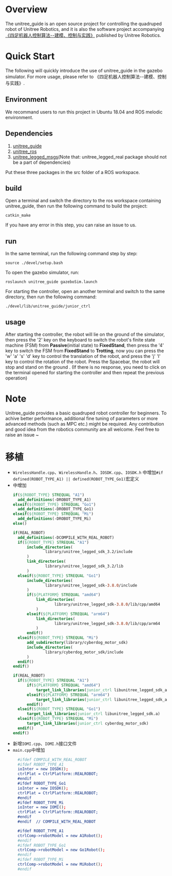 # Overview

The unitree_guide is an open source project for controlling the quadruped robot of Unitree Robotics, and it is also the
software project
accompanying [《四足机器人控制算法--建模、控制与实践》](https://detail.tmall.com/item.htm?spm=a212k0.12153887.0.0.5487687dBgiovR&id=704510718152)
published by Unitree Robotics.

# Quick Start

The following will quickly introduce the use of unitree_guide in the gazebo simulator. For more usage, please refer to
《四足机器人控制算法--建模、控制与实践》.

## Environment

We recommand users to run this project in Ubuntu 18.04 and ROS melodic environment.

## Dependencies

1. [unitree_guide](https://github.com/unitreerobotics/unitree_guide)<br>
2. [unitree_ros](https://github.com/unitreerobotics/unitree_ros)<br>
3. [unitree_legged_msgs](https://github.com/unitreerobotics/unitree_ros_to_real)(Note that: unitree_legged_real package
   should not be a part of dependencies)<br>

Put these three packages in the src folder of a ROS workspace.

## build

Open a terminal and switch the directory to the ros workspace containing unitree_guide, then run the following command
to build the project:

```
catkin_make
```

If you have any error in this step, you can raise an issue to us.

## run

In the same terminal, run the following command step by step:

```
source ./devel/setup.bash
```

To open the gazebo simulator, run:

```
roslaunch unitree_guide gazeboSim.launch 
```

For starting the controller, open an another terminal and switch to the same directory, then run the following command:

```
./devel/lib/unitree_guide/junior_ctrl
```

## usage

After starting the controller, the robot will lie on the ground of the simulator, then press the '2' key on the keyboard
to switch the robot's finite state machine (FSM) from **Passive**(initial state) to **FixedStand**, then press the '4'
key to switch the FSM from **FixedStand** to **Trotting**, now you can press the 'w' 'a' 's' 'd' key to control the
translation of the robot, and press the 'j' 'l' key to control the rotation of the robot. Press the Spacebar, the robot
will stop and stand on the ground
. (If there is no response, you need to click on the terminal opened for starting the controller and then repeat the
previous operation)

# Note

Unitree_guide provides a basic quadruped robot controller for beginners. To achive better performance, additional fine
tuning of parameters or more advanced methods (such as MPC etc.) might be required. Any contribution and good idea from
the robotics community are all welcome. Feel free to raise an issue ~ <br>

# 移植

* `WirelessHandle.cpp`、`WirelessHandle.h`、`IOSDK.cpp`、`IOSDK.h`
  中增加`#if defined(ROBOT_TYPE_A1) || defined(ROBOT_TYPE_Go1)`宏定义
* 中增加
  ```cmake
  if(${ROBOT_TYPE} STREQUAL "A1")
    add_definitions(-DROBOT_TYPE_A1)
  elseif(${ROBOT_TYPE} STREQUAL "Go1")
    add_definitions(-DROBOT_TYPE_Go1)
  elseif(${ROBOT_TYPE} STREQUAL "Mi")
    add_definitions(-DROBOT_TYPE_Mi)
  else()
  
  if(REAL_ROBOT)
    add_definitions(-DCOMPILE_WITH_REAL_ROBOT)
    if(${ROBOT_TYPE} STREQUAL "A1")
        include_directories(
                library/unitree_legged_sdk_3.2/include
        )
        link_directories(
                library/unitree_legged_sdk_3.2/lib
        )
    elseif(${ROBOT_TYPE} STREQUAL "Go1")
        include_directories(
                library/unitree_legged_sdk-3.8.0/include
        )
        if(${PLATFORM} STREQUAL "amd64")
            link_directories(
                    library/unitree_legged_sdk-3.8.0/lib/cpp/amd64
            )
        elseif(${PLATFORM} STREQUAL "arm64")
            link_directories(
                    library/unitree_legged_sdk-3.8.0/lib/cpp/arm64
            )
        endif()
    elseif(${ROBOT_TYPE} STREQUAL "Mi")
        add_subdirectory(library/cyberdog_motor_sdk)
        include_directories(
                library/cyberdog_motor_sdk/include
        )
    endif()
  endif()
  
  if(REAL_ROBOT)
    if(${ROBOT_TYPE} STREQUAL "A1")
        if(${PLATFORM} STREQUAL "amd64")
            target_link_libraries(junior_ctrl libunitree_legged_sdk_amd64.so)
        elseif(${PLATFORM} STREQUAL "arm64")
            target_link_libraries(junior_ctrl libunitree_legged_sdk_arm64.so)
        endif()
    elseif(${ROBOT_TYPE} STREQUAL "Go1")
        target_link_libraries(junior_ctrl libunitree_legged_sdk.a)
    elseif(${ROBOT_TYPE} STREQUAL "Mi")
        target_link_libraries(junior_ctrl cyberdog_motor_sdk)
    endif()
  endif()
  ```
* 新增`IOMI.cpp`、`IOMI.h`接口文件
* `main.cpp`中增加
  ```cmake
    #ifdef COMPILE_WITH_REAL_ROBOT
    #ifdef ROBOT_TYPE_A1
    ioInter = new IOSDK();
    ctrlPlat = CtrlPlatform::REALROBOT;
    #endif
    #ifdef ROBOT_TYPE_Go1
    ioInter = new IOSDK();
    ctrlPlat = CtrlPlatform::REALROBOT;
    #endif
    #ifdef ROBOT_TYPE_Mi
    ioInter = new IOMI();
    ctrlPlat = CtrlPlatform::REALROBOT;
    #endif
    #endif  // COMPILE_WITH_REAL_ROBOT
  
    #ifdef ROBOT_TYPE_A1
    ctrlComp->robotModel = new A1Robot();
    #endif
    #ifdef ROBOT_TYPE_Go1
    ctrlComp->robotModel = new Go1Robot();
    #endif
    #ifdef ROBOT_TYPE_Mi
    ctrlComp->robotModel = new MiRobot();
    #endif
  ```